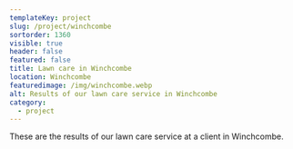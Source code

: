 ```yaml
---
templateKey: project
slug: /project/winchcombe
sortorder: 1360
visible: true
header: false
featured: false
title: Lawn care in Winchcombe
location: Winchcombe
featuredimage: /img/winchcombe.webp
alt: Results of our lawn care service in Winchcombe
category:
  - project
---
```

These are the results of our lawn care service at a client in Winchcombe.


